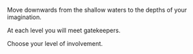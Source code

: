 Move downwards from the shallow waters to the depths of your imagination.

At each level you will meet gatekeepers.

Choose your level of involvement.
